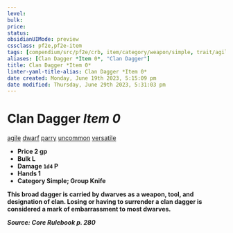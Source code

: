 ```yaml
---
level:
bulk:
price:
status:
obsidianUIMode: preview
cssclass: pf2e,pf2e-item
tags: [compendium/src/pf2e/crb, item/category/weapon/simple, trait/agile, trait/dwarf, trait/parry, trait/uncommon, trait/versatile-b]
aliases: [Clan Dagger *Item 0*, "Clan Dagger"]
title: Clan Dagger *Item 0*
linter-yaml-title-alias: Clan Dagger *Item 0*
date created: Monday, June 19th 2023, 5:15:09 pm
date modified: Thursday, June 29th 2023, 5:31:03 pm
---
```


# Clan Dagger *Item 0*

[agile](rules/traits/agile.md) [dwarf](rules/traits/dwarf.md) [parry](rules/traits/parry.md) [uncommon](rules/traits/uncommon.md) [versatile <b>](rules/traits/versatile.md)  

- **Price** 2 gp
- **Bulk** L
- **Damage** `1d4` P
- **Hands** 1
- **Category** Simple; **Group** Knife

This broad dagger is carried by dwarves as a weapon, tool, and designation of clan. Losing or having to surrender a clan dagger is considered a mark of embarrassment to most dwarves.

*Source: Core Rulebook p. 280*
